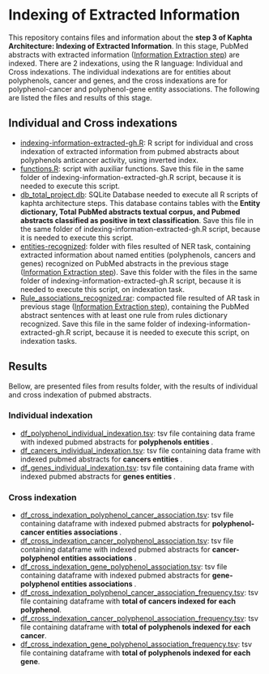 <h1>Indexing of Extracted Information</h1>

<p>This repository contains files and information about the <strong> step 3 of Kaphta Architecture: Indexing of Extracted Information</strong>. In this stage, PubMed abstracts  with extracted information (<a href='https://github.com/ramongsilva/Information-extraction-from-pubmed-abstracts-sentences-on-polyphenols-anticancer-activity'>Information Extraction step</a>) are indexed. There are 2 indexations, using the R language: Individual and Cross indexations. The individual indexations are for entities about polyphenols, cancer and genes, and the cross indexations are for polyphenol-cancer and polyphenol-gene entity associations. The following are listed the files and results of this stage.
  </p>

<h2>Individual and Cross indexations</h2>
<ul>
  <li><a href='https://github.com/ramongsilva/Indexing-of-extracted-information/blob/main/indexing-information-extracted-gh.R'>indexing-information-extracted-gh.R</a>: R script for individual and cross indexation of extracted information from pubmed abstracts about polyphenols anticancer activity, using inverted index.</li>  
  <li><a href='https://github.com/ramongsilva/Indexing-of-extracted-information/blob/main/functions.R'>functions.R</a>: script with auxiliar functions. Save this file in the same folder of indexing-information-extracted-gh.R script, because it is needed to execute this script.</li>
<li><a href='https://drive.google.com/file/d/1lQRdff2YpagowcLcdVSF5z2AO5tdwOIS/view?usp=sharing' target='_blank'>db_total_project.db</a>:  SQLite Database needed to execute all R scripts of kaphta architecture steps. This database contains tables with the<strong> Entity dictionary, Total PubMed abstracts textual corpus, and Pubmed abstracts classified as positive in text classification</strong>. Save this file in the same folder of indexing-information-extracted-gh.R script, because it is needed to execute this script.</li>
  
  <li><a href='https://github.com/ramongsilva/Indexing-of-extracted-information/tree/main/entities-recognized'>entities-recognized</a>: folder with files resulted of NER task, containing extracted information about named entities (polyphenols, cancers and genes) recognized on PubMed abstracts  in the previous stage (<a href='https://github.com/ramongsilva/Information-extraction-from-pubmed-abstracts-sentences-on-polyphenols-anticancer-activity'>Information Extraction step</a>). Save this folder with the files in the same folder of indexing-information-extracted-gh.R script, because it is needed to execute this script, on indexation task.</li>  
    <li><a href='https://github.com/ramongsilva/Indexing-of-extracted-information/blob/main/Rule_associations_recognized.rar'>Rule_associations_recognized.rar</a>: compacted file resulted of AR task in previous stage (<a href='https://github.com/ramongsilva/Information-extraction-from-pubmed-abstracts-sentences-on-polyphenols-anticancer-activity'>Information Extraction step</a>), containing the PubMed abstract sentences with at least one rule from rules dictionary recognized. Save this file in the same folder of indexing-information-extracted-gh.R script, because it is needed to execute this script, on indexation tasks.</li>
  
  
</ul>



<h2>Results</h2>
<p>Bellow, are presented files from results folder, with the results of individual and cross indexation of pubmed abstracts.</p>
<h3>Individual indexation</h3>
<ul>
   <li><a href='https://github.com/ramongsilva/Indexing-of-extracted-information/blob/main/results/df_polyphenol_individual_indexation.tsv'>df_polyphenol_individual_indexation.tsv</a>: tsv file containing data frame with indexed pubmed abstracts for <strong> polyphenols entities </strong>.</li>
   <li><a href='https://github.com/ramongsilva/Indexing-of-extracted-information/blob/main/results/df_cancers_individual_indexation.tsv'>df_cancers_individual_indexation.tsv</a>: tsv file containing data frame with indexed pubmed abstracts for <strong> cancers entities </strong>.</li>
   <li><a href='https://github.com/ramongsilva/Indexing-of-extracted-information/blob/main/results/df_genes_individual_indexation.tsv'>df_genes_individual_indexation.tsv</a>: tsv file containing data frame with indexed pubmed abstracts for <strong> genes entities </strong>.</li>
</ul>
<h3>Cross indexation</h3>
<ul>
   <li><a href='https://github.com/ramongsilva/Indexing-of-extracted-information/blob/main/results/df_cross_indexation_polyphenol_cancer_association.tsv'>df_cross_indexation_polyphenol_cancer_association.tsv</a>: tsv file containing dataframe with indexed pubmed abstracts for <strong> polyphenol-cancer entities associations </strong>.</li>
  <li><a href='https://github.com/ramongsilva/Indexing-of-extracted-information/blob/main/results/df_cross_indexation_cancer_polyphenol_association.tsv'>df_cross_indexation_cancer_polyphenol_association.tsv</a>: tsv file containing dataframe with indexed pubmed abstracts for <strong> cancer-polyphenol entities associations </strong>.</li>
    <li><a href='https://github.com/ramongsilva/Indexing-of-extracted-information/blob/main/results/df_cross_indexation_gene_polyphenol_association.tsv'>df_cross_indexation_gene_polyphenol_association.tsv</a>: tsv file containing dataframe with indexed pubmed abstracts for <strong> gene-polyphenol entities associations </strong>.</li>

 <li><a href='https://github.com/ramongsilva/Indexing-of-extracted-information/blob/main/results/df_cross_indexation_polyphenol_cancer_association_frequency.tsv'>df_cross_indexation_polyphenol_cancer_association_frequency.tsv</a>: tsv file containing dataframe with <strong> total of cancers indexed for each polyphenol</strong>.</li>
 <li><a href='https://github.com/ramongsilva/Indexing-of-extracted-information/blob/main/results/df_cross_indexation_cancer_polyphenol_association_frequency.tsv'>df_cross_indexation_cancer_polyphenol_association_frequency.tsv</a>: tsv file containing dataframe with <strong> total of polyphenols indexed for each cancer</strong>.</li>
 <li><a href='https://github.com/ramongsilva/Indexing-of-extracted-information/blob/main/results/df_cross_indexation_gene_polyphenol_association_frequency.tsv'>df_cross_indexation_gene_polyphenol_association_frequency.tsv</a>: tsv file containing dataframe with <strong> total of polyphenols indexed for each gene</strong>.</li>
</ul>





